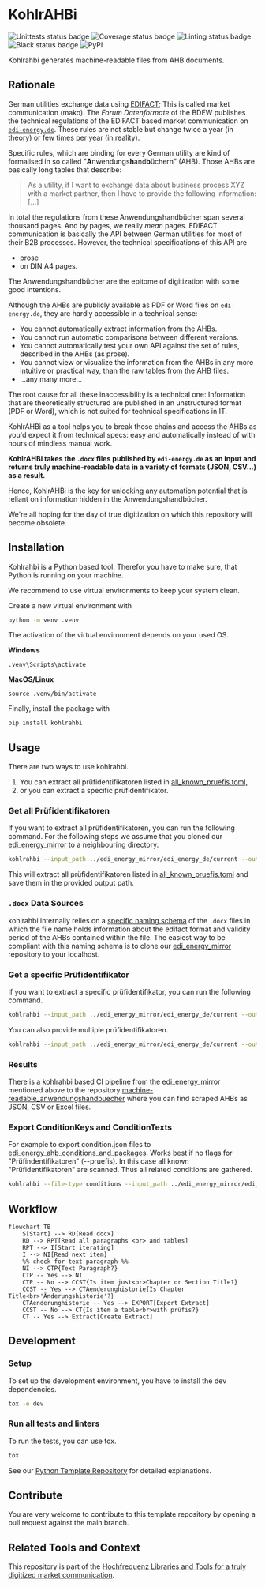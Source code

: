 # KohlrAHBi
![Unittests status badge](https://github.com/Hochfrequenz/kohlrahbi/workflows/Unittests/badge.svg)
![Coverage status badge](https://github.com/Hochfrequenz/kohlrahbi/workflows/Coverage/badge.svg)
![Linting status badge](https://github.com/Hochfrequenz/kohlrahbi/workflows/Linting/badge.svg)
![Black status badge](https://github.com/Hochfrequenz/kohlrahbi/workflows/Black/badge.svg)
![PyPI](https://img.shields.io/pypi/v/kohlrahbi)


Kohlrahbi generates machine-readable files from AHB documents.

## Rationale
German utilities exchange data using [EDIFACT](https://en.wikipedia.org/wiki/EDIFACT); This is called market communication (mako).
The _Forum Datenformate_ of the BDEW publishes the technical regulations of the EDIFACT based market communication on [`edi-energy.de`](https://www.edi-energy.de/).
These rules are not stable but change twice a year (in theory) or few times per year (in reality).

Specific rules, which are binding for every German utility are kind of formalised in so called "**A**nwendungs**h**and**b**üchern" (AHB).
Those AHBs are basically long tables that describe:
> As a utility, if I want to exchange data about business process XYZ with a market partner, then I have to provide the following information: [...]

In total the regulations from these Anwendungshandbücher span several thousand pages.
And by pages, we really _mean_ pages.
EDIFACT communication is basically the API between German utilities for most of their B2B processes.
However, the technical specifications of this API are
* prose
* on DIN A4 pages.

The Anwendungshandbücher are the epitome of digitization with some good intentions.

Although the AHBs are publicly available as PDF or Word files on `edi-energy.de`, they are hardly accessible in a technical sense:
* You cannot automatically extract information from the AHBs.
* You cannot run automatic comparisons between different versions.
* You cannot automatically test your own API against the set of rules, described in the AHBs (as prose).
* You cannot view or visualize the information from the AHBs in any more intuitive or practical way, than the raw tables from the AHB files.
* ...any many more...

The root cause for all these inaccessibility is a technical one:
Information that are theoretically structured are published in an unstructured format (PDF or Word), which is not suited for technical specifications in IT.

KohlrAHBi as a tool helps you to break those chains and access the AHBs as you'd expect it from technical specs: easy and automatically instead of with hours of mindless manual work.

**KohlrAHBi takes the `.docx` files published by `edi-energy.de` as an input and returns truly machine-readable data in a variety of formats (JSON, CSV...) as a result.**

Hence, KohlrAHBi is the key for unlocking any automation potential that is reliant on information hidden in the Anwendungshandbücher.

We're all hoping for the day of true digitization on which this repository will become obsolete.

## Installation
Kohlrahbi is a Python based tool.
Therefor you have to make sure, that Python is running on your machine.

We recommend to use virtual environments to keep your system clean.

Create a new virtual environment with
```bash
python -m venv .venv
```

The activation of the virtual environment depends on your used OS.

**Windows**
```
.venv\Scripts\activate
```
**MacOS/Linux**
```
source .venv/bin/activate
```
Finally, install the package with

```bash
pip install kohlrahbi
```

## Usage

There are two ways to use kohlrahbi.
1. You can extract all prüfidentifikatoren listed in [all_known_pruefis.toml,](src/kohlrahbi/all_known_pruefis.toml)
2. or you can extract a specific prüfidentifikator.

### Get all Prüfidentifikatoren
If you want to extract all prüfidentifikatoren, you can run the following command.
For the following steps we assume that you cloned our [edi_energy_mirror](https://github.com/Hochfrequenz/edi_energy_mirror/) to a neighbouring directory.

```bash
kohlrahbi --input_path ../edi_energy_mirror/edi_energy_de/current --output_path ./output/ --file-type flatahb
```

This will extract all prüfidentifikatoren listed in [all_known_pruefis.toml](src/kohlrahbi/all_known_pruefis.toml) and save them in the provided output path.

### `.docx` Data Sources
kohlrahbi internally relies on a [specific naming schema](https://github.com/Hochfrequenz/kohlrahbi/blob/22a78dc076c7d5f9248cb9e8707b0cc14a2981d3/src/kohlrahbi/read_functions.py#L57) of the `.docx` files in which the file name holds information about the edifact format and validity period of the AHBs contained within the file.
The easiest way to be compliant with this naming schema is to clone our [edi_energy_mirror](https://github.com/Hochfrequenz/edi_energy_mirror/) repository to your localhost.

### Get a specific Prüfidentifikator

If you want to extract a specific prüfidentifikator, you can run the following command.

```bash
kohlrahbi --input_path ../edi_energy_mirror/edi_energy_de/current --output_path ./output/ --pruefis 13002 --file-type xlsx
```

You can also provide multiple prüfidentifikatoren.

```bash
kohlrahbi --input_path ../edi_energy_mirror/edi_energy_de/current --output_path ./output/ --pruefis 13002 --pruefis 13003 --pruefis 13005 --file-type csv
```
### Results
There is a kohlrahbi based CI pipeline from the edi_energy_mirror mentioned above to the repository [machine-readable_anwendungshandbuecher](https://github.com/Hochfrequenz/machine-readable_anwendungshandbuecher) where you can find scraped AHBs as JSON, CSV or Excel files.

### Export ConditionKeys and ConditionTexts
For example to export condition.json files to [edi_energy_ahb_conditions_and_packages](https://github.com/Hochfrequenz/edi_energy_ahb_conditions_and_packages). Works best if no flags for "Prüfindentifikatoren" (--pruefis). In this case all known "Prüfidentifikatoren" are scanned. Thus all related conditions are gathered.
```bash
kohlrahbi --file-type conditions --input_path ../edi_energy_mirror/edi_energy_de/current --output_path ./output/edi_energy_ahb_conditions_and_packages/aktuelleFV
```

## Workflow

```mermaid
flowchart TB
    S[Start] --> RD[Read docx]
    RD --> RPT[Read all paragraphs <br> and tables]
    RPT --> I[Start iterating]
    I --> NI[Read next item]
    %% check for text paragraph %%
    NI --> CTP{Text Paragraph?}
    CTP -- Yes --> NI
    CTP -- No --> CCST{Is item just<br>Chapter or Section Title?}
    CCST -- Yes --> CTAenderunghistorie{Is Chapter Title<br>'Änderungshistorie'?}
    CTAenderunghistorie -- Yes --> EXPORT[Export Extract]
    CCST -- No --> CT{Is item a table<br>with prüfis?}
    CT -- Yes --> Extract[Create Extract]
```



## Development

### Setup

To set up the development environment, you have to install the dev dependencies.

```bash
tox -e dev
```

### Run all tests and linters

To run the tests, you can use tox.

```bash
tox
```
See our [Python Template Repository](https://github.com/Hochfrequenz/python_template_repository#how-to-use-this-repository-on-your-machine) for detailed explanations.

## Contribute

You are very welcome to contribute to this template repository by opening a pull request against the main branch.

## Related Tools and Context

This repository is part of the [Hochfrequenz Libraries and Tools for a truly digitized market communication](https://github.com/Hochfrequenz/digital_market_communication/).
